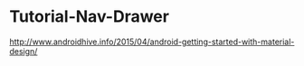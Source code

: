 # Tutorial-Nav-Drawer
http://www.androidhive.info/2015/04/android-getting-started-with-material-design/
